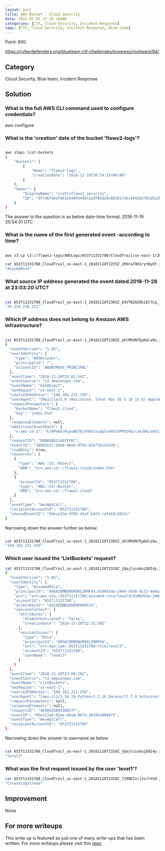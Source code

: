 ```yaml
---
layout: post
title: AWS Bucket - Cloud Security
date: 2022-02-05 17:16 +0800
categories: [CTF, Cloud-Security, Incident-Response]
tags: [CTF, Cloud-Security, Incident-Response, Blue-team]
---
```


Point: 600

<https://cyberdefenders.org/blueteam-ctf-challenges/progress/rootware/84/>

## Category

Cloud Security, Blue team, Incident Response

## Solution

### What is the full AWS CLI command used to configure credentials?

aws configure

### What is the 'creation' date of the bucket 'flaws2-logs'?

```bash

aws s3api list-buckets
{
    "Buckets": [
        {
            "Name": "flaws2-logs",
            "CreationDate": "2018-11-19T20:54:31+00:00"
        }
    ],
    "Owner": {
        "DisplayName": "scott+flaws2_security",
        "ID": "0ff467deaf461e549934997a2df02d29c8010173b1464262782d522bce63bf46"
    }
}
```

The answer to the question is as below date-time format.
2018-11-19 20:54:31 UTC

### What is the name of the first generated event -according to time?

```bash

aws s3 cp s3://flaws2-logs/AWSLogs/653711331788/CloudTrail/us-east-1/2018/11/28/653711331788_CloudTrail_us-east-1_20181128T2235Z_cR9ra7OH1rytWyXY.json.gz . --no-sign-request

cat 653711331788_CloudTrail_us-east-1_20181128T2235Z_cR9ra7OH1rytWyXY.json | jq '.Records[0].eventName'
"AssumeRole"
```

### What source IP address generated the event dated 2018-11-28 at 23:03:20 UTC?

```bash

cat 653711331788_CloudTrail_us-east-1_20181128T2305Z_83VTWZ8Z0kiEC7Lq.json | jq '.Records[0].sourceIPAddress'
"34.234.236.212"

```

### Which IP address does not belong to Amazon AWS infrastructure?

```bash

cat 653711331788_CloudTrail_us-east-1_20181128T2305Z_zKlMhON7EpHala9u.json | jq '.Records[0]'
{
  "eventVersion": "1.05",
  "userIdentity": {
    "type": "AWSAccount",
    "principalId": "",
    "accountId": "ANONYMOUS_PRINCIPAL"
  },
  "eventTime": "2018-11-28T23:02:56Z",
  "eventSource": "s3.amazonaws.com",
  "eventName": "GetObject",
  "awsRegion": "us-east-1",
  "sourceIPAddress": "104.102.221.250",
  "userAgent": "[Mozilla/5.0 (Macintosh; Intel Mac OS X 10_13_6) AppleWebKit/537.36 (KHTML, like Gecko) Chrome/70.0.3538.110 Safari/537.36]",
  "requestParameters": {
    "bucketName": "flaws2.cloud",
    "key": "index.htm"
  },
  "responseElements": null,
  "additionalEventData": {
    "x-amz-id-2": "E/0Pm6UrRvpvNEYDjXhDnCsudplsm91YXPM5ShG/caAJ8H/adUjxO4fTIWRNKLwkVB9G6zEszOI="
  },
  "requestID": "D9DB3DE51407FFEC",
  "eventID": "38993e7c-b9e9-46eb-9f93-82e710147d39",
  "readOnly": true,
  "resources": [
    {
      "type": "AWS::S3::Object",
      "ARN": "arn:aws:s3:::flaws2.cloud/index.htm"
    },
    {
      "accountId": "653711331788",
      "type": "AWS::S3::Bucket",
      "ARN": "arn:aws:s3:::flaws2.cloud"
    }
  ],
  "eventType": "AwsApiCall",
  "recipientAccountId": "653711331788",
  "sharedEventID": "9deca33a-d705-42ef-b425-cafe63c5011c"
}
```

Narrowing down the answer further as below.

```bash

cat 653711331788_CloudTrail_us-east-1_20181128T2305Z_zKlMhON7EpHala9u.json | jq '.Records[0].sourceIPAddress'
"104.102.221.250"
```

### Which user issued the 'ListBuckets' request?

```bash
cat 653711331788_CloudTrail_us-east-1_20181128T2310Z_jQajCuiobojD8I4y.json | jq '.Records[0]'
{
  "eventVersion": "1.05",
  "userIdentity": {
    "type": "AssumedRole",
    "principalId": "AROAJQMBDNUMIKLZKMF64:d190d14a-2404-45d6-9113-4eda22d7f2c7",
    "arn": "arn:aws:sts::653711331788:assumed-role/level3/d190d14a-2404-45d6-9113-4eda22d7f2c7",
    "accountId": "653711331788",
    "accessKeyId": "ASIAZQNB3KHGNXWXBSJS",
    "sessionContext": {
      "attributes": {
        "mfaAuthenticated": "false",
        "creationDate": "2018-11-28T22:31:59Z"
      },
      "sessionIssuer": {
        "type": "Role",
        "principalId": "AROAJQMBDNUMIKLZKMF64",
        "arn": "arn:aws:iam::653711331788:role/level3",
        "accountId": "653711331788",
        "userName": "level3"
      }
    }
  },
  "eventTime": "2018-11-28T23:09:28Z",
  "eventSource": "s3.amazonaws.com",
  "eventName": "ListBuckets",
  "awsRegion": "us-east-1",
  "sourceIPAddress": "104.102.221.250",
  "userAgent": "[aws-cli/1.16.19 Python/2.7.10 Darwin/17.7.0 botocore/1.12.9]",
  "requestParameters": null,
  "responseElements": null,
  "requestID": "4698593B9338B27F",
  "eventID": "65e111a0-83ae-4ba8-9673-16291a804873",
  "eventType": "AwsApiCall",
  "recipientAccountId": "653711331788"
}
```

Narrowing down the answer to username as below

```bash

cat 653711331788_CloudTrail_us-east-1_20181128T2310Z_jQajCuiobojD8I4y.json | jq '.Records[0].userIdentity.sessionContext.sessionIssuer.userName'
"level3"

```

### What was the first request issued by the user 'level1'?

```bash
cat 653711331788_CloudTrail_us-east-1_20181128T2310Z_7J9NEIxrjJsrlXSd.json | jq '.Records[0].eventName'
"CreateLogStream"
```

## Improvement

None

## For more writeups

This write up is featured as just one of many write-ups that has been written. For more writeups please visit this [repo](https://github.com/brootware/CTF-Writeups)
